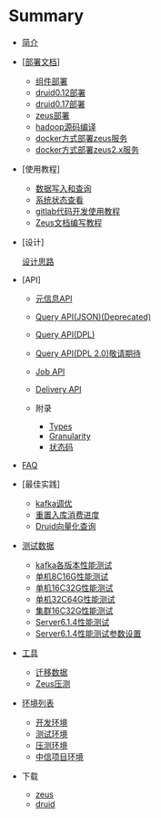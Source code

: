 # Summary

* [简介](README.md)

* [[部署文档](deploy/deploy_summary.md)]
  
  * [组件部署](deploy/components-deploy.md)
  * [druid0.12部署](deploy/druid0.12.md)
  * [druid0.17部署](deploy/druid0.17.md)
  * [zeus部署](deploy/zeus.md)
  * [hadoop源码编译](deploy/hadoop-compile.md)
  * [docker方式部署zeus服务](deploy/docker-cluster-deploy.md)
  * [docker方式部署zeus2.x服务](deploy/docker-cluster-deploy2.0.md)
  
* [使用教程]
  
  * [数据写入和查询](tutorial/write-query.md)
  * [系统状态查看](tutorial/check-status.md)
  * [gitlab代码开发使用教程](gitliu-cheng-guan-li.md)
  * [Zeus文档编写教程](tutorial/write-document.md)
  
* [设计]
  
   [设计思路](about-zeus/design.md)
  
* [API]
  
  * [元信息API](about-zeus/metadata.md)
  * [Query API(JSON)(Deprecated)](about-zeus/query-json.md)
  * [Query API(DPL)](about-zeus/query-dpl.md)
  * [Query API(DPL 2.0)敬请期待](about-zeus/query-dpl2.0.md)
  * [Job API](about-zeus/job.md)
  * [Delivery API](about-zeus/delivery.md)
  * 附录
    
     * [Types](about-zeus/annex/types.md)
     * [Granularity](about-zeus/annex/granularity.md)
     * [状态码](about-zeus/annex/status.md)
  
* [FAQ](FAQ.md)

* [最佳实践]
  
   * [kafka调优](practices/kafka-practices.md)
   * [重置入库消费进度](practices/reset-supervisor.md)
   * [Druid向量化查询](practices/druid-vector.md)
   
* [测试数据](test-data.md)
  
  * [kafka各版本性能测试](test-data/kafka-test-data.md)
  * [单机8C16G性能测试](test-data/zeus-poc-8C16G.md) 
  * [单机16C32G性能测试](test-data/zeus-poc-16C32G.md)
  * [单机32C64G性能测试](test-data/zeus-poc-32C64G.md)
  * [集群16C32G性能测试](test-data/zeus-cluster-16C32G.md)
  * [Server6.1.4性能测试](test-data/server6.1.4-pressuretest-data.md)
  * [Server6.1.4性能测试参数设置](test-data/server6.1.4-pressuretest-conf.md)
* [工具](tools.md)
  
  * [迁移数据](tools/move-data.md)
  * [Zeus压测](tools/move-data.md)
  
* [环境列表](environment.md)
  
  * [开发环境](environment/dev.md)
  * [测试环境](environment/test.md)
  * [压测环境](environment/pressure.md)
  * [中信项目环境](environment/zhong-xin-project.md)

* 下载
   - [zeus](download/zeus.md)
   - [druid](download/druid.md)
